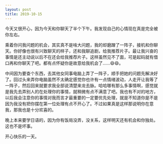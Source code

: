 ```yaml
---
layout: post
title: 2019-10-15
---
```


今天又很开心，因为今天和你聊天了半个下午。我发现自己的心情现在真是完全被你左右。

乘着你问我问题的机会，其实真不是啥大问题，我的却磨蹭了一阵子，接机和你聊天。你好像也很有兴致聊天的样子，还和我聊追剧，给我推荐片子。最让我兴奋的事情是还主动说以后不在还会给我推荐片子。这样虽然见不了面，可是起码就有借口再和你聊天了吧。都有点怀疑你是故意给我机会了……😄😄。

中间因为要查个东西，去其他女同事电脑上弄了一阵子，顺手把她的问题先解决好了。回过头来弄你电脑虽然不太确定感觉你也许有一点情绪波动，人走开让我等了一阵子，然后回来就要求我全部说清楚来龙去脉。哈哈哪有那么多事情啊，感觉就是我先去弄别人的在处理你的事情，就稍微有点不满意了吧。我也有不对的地方，以后我会注意你的事情对我而言才最重要的一定要优先处理，就是不知道你是不是因为我没有把你摆在第一位处理有点不开心了。不过如果真是这样那说明你在意我，那我也是十分欢喜的。

晚上本来要学日语的，因为你有饭局没弄，没关系，这样明天还有机会和你独处。这也不是坏事。

开心快乐的一天。